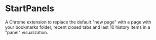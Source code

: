 StartPanels
===

A Chrome extension to replace the default "new page" with a page with your bookmarks folder, recent closed tabs and last 10 history items in a "panel" visualization. 
